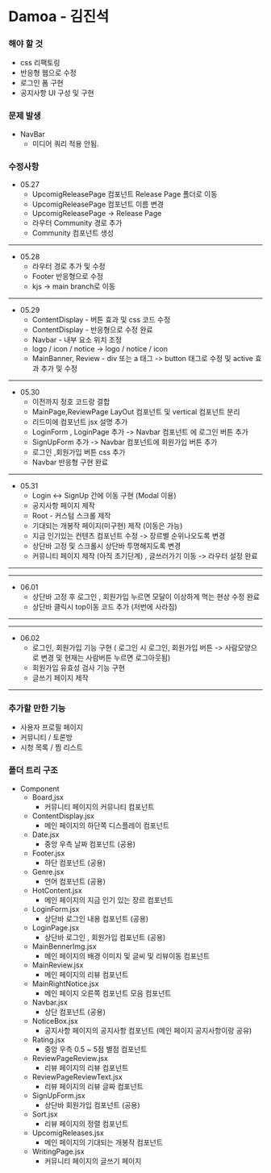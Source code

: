 # Damoa - 김진석

### 해야 할 것

-   css 리팩토링
-   반응형 웹으로 수정
-   로그인 폼 구현
-   공지사항 UI 구성 및 구현

### 문제 발생

-   NavBar
    -   미디어 쿼리 적용 안됨.

### 수정사항

-   05.27
    -   UpcomigReleasePage 컴포넌트 Release Page 폴더로 이동
    -   UpcomigReleasePage 컴포넌트 이름 변경
    -   UpcomigReleasePage -> Release Page
    -   라우터 Community 경로 추가
    -   Community 컴포넌트 생성

<hr>

-   05.28
    -   라우터 경로 추가 및 수정
    -   Footer 반응형으로 수정
    -   kjs -> main branch로 이동

<hr>

-   05.29
    -   ContentDisplay - 버튼 효과 및 css 코드 수정
    -   ContentDisplay - 반응형으로 수정 완료
    -   Navbar - 내부 요소 위치 조정
    -   logo / icon / notice -> logo / notice / icon
    -   MainBanner, Review - div 또는 a 태그 -> button 태그로 수정 및 active 효과 추가 및 수정

<hr>

-   05.30
    -   이전까지 정호 코드랑 결합
    -   MainPage,ReviewPage LayOut 컴포넌트 및 vertical 컴포넌트 분리
    -   리드미에 컴포넌트 jsx 설명 추가
    -   LoginForm , LoginPage 추가 -> Navbar 컴포넌트 에 로그인 버튼 추가
    -   SignUpForm 추가 -> Navbar 컴포넌트에 회원가입 버튼 추가
    -   로그인 ,회원가입 버튼 css 추가
    -   Navbar 반응형 구현 완료

<hr>

-   05.31
    -   Login <-> SignUp 간에 이동 구현 (Modal 이용)
    -   공지사항 페이지 제작
    -   Root - 커스텀 스크롤 제작
    -   기대되는 개봉작 페이지(미구현) 제작 (이동은 가능)
    -   지금 인기있는 컨텐츠 컴포넌트 수정 -> 장르별 순위나오도록 변경
    -   상단바 고정 및 스크롤시 상단바 투명해지도록 변경
    -   커뮤니티 페이지 제작 (아직 초기단계) , 글쓰러가기 이동 -> 라우터 설정 완료

<hr>

<hr>

-   06.01
    -   상단바 고정 후 로그인 , 회원가입 누르면 모달이 이상하게 먹는 현상 수정 완료
    -   상단바 클릭시 top이동 코드 추가 (저번에 사라짐)

<hr>

<hr>

-   06.02
    -   로그인, 회원가입 기능 구현 ( 로그인 시 로그인, 회원가입 버튼 -> 사람모양으로 변경 및 현재는 사람버튼 누르면 로그아웃됨)
    -   회원가입 유효성 검사 기능 구현
    -   글쓰기 페이지 제작

<hr>

### 추가할 만한 기능

-   사용자 프로필 페이지
-   커뮤니티 / 토론방
-   시청 목록 / 찜 리스트

### 폴더 트리 구조

-   Component
    -   Board,jsx
        -   커뮤니티 페이지의 커뮤니티 컴포넌트
    -   ContentDisplay.jsx
        -   메인 페이지의 하단쪽 디스플레이 컴포넌트
    -   Date.jsx
        -   중앙 우측 날짜 컴포넌트 (공용)
    -   Footer.jsx
        -   하단 컴포넌트 (공용)
    -   Genre.jsx
        -   언어 컴포넌트 (공용)
    -   HotContent.jsx
        -   메인 페이지의 지금 인기 있는 장르 컴포넌트
    -   LoginForm.jsx
        -   상단바 로그인 내용 컴포넌트 (공용)
    -   LoginPage.jsx
        -   상단바 로그인 , 회원가입 컴포넌트 (공용)
    -   MainBennerImg.jsx
        -   메인 페이지의 배경 이미지 및 글씨 및 리뷰이동 컴포넌트
    -   MainReview.jsx
        -   메인 페이지의 리뷰 컴포넌트
    -   MainRightNotice.jsx
        -   메인 페이지 오른쪽 컴포넌트 모음 컴포넌트
    -   Navbar.jsx
        -   상단 컴포넌트 (공용)
    -   NoticeBox.jsx
        -   공지사항 페이지의 공지사항 컴포넌트 (메인 페이지 공지사항이랑 공유)
    -   Rating.jsx
        -   중앙 우측 0.5 ~ 5점 별점 컴포넌트
    -   ReviewPageReview.jsx
        -   리뷰 페이지의 리뷰 컴포넌트
    -   ReviewPageReviewText.jsx
        -   리뷰 페이지의 리뷰 글짜 컴포넌트
    -   SignUpForm.jsx
        -   상단바 회원가입 컴포넌트 (공용)
    -   Sort.jsx
        -   리뷰 페이지의 정렬 컴포넌트
    -   UpcomigReleases.jsx
        -   메인 페이지의 기대되는 개봉작 컴포넌트
    -   WritingPage.jsx
        -   커뮤니티 페이지의 글쓰기 페이지
